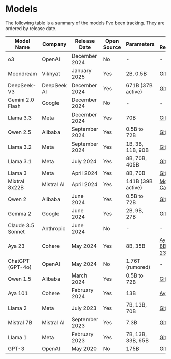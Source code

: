 # Models

The following table is a summary of the models I've been tracking. They are ordered by release date.
<table>
  <thead>
    <tr>
      <th>Model Name</th>
      <th>Company</th>
      <th>Release Date</th>
      <th>Open Source</th>
      <th>Parameters</th>
      <th>Model Repository</th>
      <th>Technical Report/Paper</th>
      <th>Website</th>
    </tr>
  </thead>
  <tbody>
    <tr>
      <td>o3</td>
      <td>OpenAI</td>
      <td>December 2024</td>
      <td>No</td>
      <td>-</td>
      <td>-</td>
      <td>-</td>
      <td>-</td>
    </tr>
    <tr>
      <td>Moondream</td>
      <td>Vikhyat</td>
      <td>January 2025</td>
      <td>Yes</td>
      <td>2B, 0.5B</td>
      <td><a href="https://github.com/vikhyat/moondream">GitHub</a></td>
      <td><a href="https://moondream.ai/blog/introducing-a-new-moondream-1-9b-and-gpu-support">Blog post</a></td>
      <td><a href="https://moondream.ai/">Moondream</a></td>
    </tr>
    <tr>
      <td>DeepSeek-V3</td>
      <td>DeepSeek AI</td>
      <td>December 2024</td>
      <td>Yes</td>
      <td>671B (37B active)</td>
      <td><a href="https://github.com/deepseek-ai/DeepSeek-V3">GitHub</a></td>
      <td><a href="https://github.com/deepseek-ai/DeepSeek-V3/blob/main/DeepSeek_V3.pdf">Paper</a></td>
      <td>-</td>
    </tr>
    <tr>
      <td>Gemini 2.0 Flash</td>
      <td>Google</td>
      <td>December 2024</td>
      <td>No</td>
      <td>-</td>
      <td>-</td>
      <td>-</td>
      <td><a href="https://gemini.google.com/app">Gemini</a></td>
    </tr>
    <tr>
      <td>Llama 3.3</td>
      <td>Meta</td>
      <td>December 2024</td>
      <td>Yes</td>
      <td>70B</td>
      <td><a href="https://github.com/meta-llama/llama-models">GitHub</a></td>
      <td><a href="https://github.com/meta-llama/llama-models/blob/main/models/llama3_3/MODEL_CARD.md">Model Card</a></td>
      <td>-</td>
    </tr>
    <tr>
      <td>Qwen 2.5</td>
      <td>Alibaba</td>
      <td>September 2024</td>
      <td>Yes</td>
      <td>0.5B to 72B</td>
      <td><a href="https://github.com/QwenLM/Qwen2.5">GitHub</a></td>
      <td><a href="https://arxiv.org/abs/2412.15115">Paper</a></td>
      <td>-</td>
    </tr>
    <tr>
      <td>Llama 3.2</td>
      <td>Meta</td>
      <td>September 2024</td>
      <td>Yes</td>
      <td>1B, 3B, 11B, 90B</td>
      <td><a href="https://github.com/meta-llama/llama-models">GitHub</a></td>
      <td><a href="https://github.com/meta-llama/llama-models/blob/main/models/llama3_2/MODEL_CARD.md">Model Card</a></td>
      <td>-</td>
    </tr>
    <tr>
      <td>Llama 3.1</td>
      <td>Meta</td>
      <td>July 2024</td>
      <td>Yes</td>
      <td>8B, 70B, 405B</td>
      <td><a href="https://github.com/meta-llama/llama-models">GitHub</a></td>
      <td><a href="https://github.com/meta-llama/llama-models/blob/main/models/llama3_1/MODEL_CARD.md">Model Card</a></td>
      <td>-</td>
    </tr>
    <tr>
      <td>Llama 3</td>
      <td>Meta</td>
      <td>April 2024</td>
      <td>Yes</td>
      <td>8B, 70B</td>
      <td><a href="https://github.com/meta-llama/llama3">GitHub</a></td>
      <td><a href="https://github.com/meta-llama/llama3/blob/main/MODEL_CARD.md">Model Card</a></td>
      <td>-</td>
    </tr>
    <tr>
      <td>Mixtral 8x22B</td>
      <td>Mistral AI</td>
      <td>April 2024</td>
      <td>Yes</td>
      <td>141B (39B active)</td>
      <td><a href="https://huggingface.co/mistralai/Mixtral-8x22B-v0.1">Model Card</a></td>
      <td><a href="https://mistral.ai/news/mixtral-8x22b/">blog post</a></td>
      <td>-</td>
    </tr>
    <tr>
      <td>Qwen 2</td>
      <td>Alibaba</td>
      <td>June 2024</td>
      <td>Yes</td>
      <td>0.5B to 72B</td>
      <td><a href="https://github.com/alibaba/qwen">GitHub</a></td>
      <td><a href="https://arxiv.org/abs/2406.12345">Paper</a></td>
      <td>-</td>
    </tr>
    <tr>
      <td>Gemma 2</td>
      <td>Google</td>
      <td>June 2024</td>
      <td>Yes</td>
      <td>2B, 9B, 27B</td>
      <td><a href="https://github.com/google/gemma2">GitHub</a></td>
      <td><a href="https://arxiv.org/abs/2406.12345">Paper</a></td>
      <td>-</td>
    </tr>
    <tr>
      <td>Claude 3.5 Sonnet</td>
      <td>Anthropic</td>
      <td>June 2024</td>
      <td>No</td>
      <td>-</td>
      <td>-</td>
      <td>-</td>
      <td><a href="https://claude.ai/login">Claude</a></td>
    </tr>
    <tr>
      <td>Aya 23</td>
      <td>Cohere</td>
      <td>May 2024</td>
      <td>Yes</td>
      <td>8B, 35B</td>
      <td><a href="https://huggingface.co/CohereForAI/aya-23-8B">Aya-23-8B</a> <a href="https://huggingface.co/CohereForAI/Aya-23-35B">Aya-23-35B</a></td>
      <td><a href="https://arxiv.org/abs/2405.15032">Paper</a></td>
      <td><a href="https://cohere.com/research/papers/aya-command-23-8b-and-35b-technical-report-2024-05-23">Cohere</a></td>
    </tr>
    <tr>
      <td>ChatGPT (GPT-4o)</td>
      <td>OpenAI</td>
      <td>May 2024</td>
      <td>No</td>
      <td>1.76T (rumored)</td>
      <td>-</td>
      <td>-</td>
      <td><a href="https://chat.openai.com/">ChatGPT</a></td>
    </tr>
    <tr>
      <td>Qwen 1.5</td>
      <td>Alibaba</td>
      <td>March 2024</td>
      <td>Yes</td>
      <td>0.5B to 72B</td>
      <td><a href="https://github.com/alibaba/qwen">GitHub</a></td>
      <td><a href="https://arxiv.org/abs/2403.12345">Paper</a></td>
      <td>-</td>
    </tr>
    <tr>
      <td>Aya 101</td>
      <td>Cohere</td>
      <td>February 2024</td>
      <td>Yes</td>
      <td>13B</td>
      <td><a href="https://hf.co/CohereForAI/aya-101">Aya-101</a></td>
      <td><a href="https://arxiv.org/pdf/2402.07827">Paper</a></td>
      <td>-</td>
    </tr>
    <tr>
      <td>Llama 2</td>
      <td>Meta</td>
      <td>July 2023</td>
      <td>Yes</td>
      <td>7B, 13B, 70B</td>
      <td><a href="https://github.com/facebookresearch/llama">GitHub</a></td>
      <td><a href="https://github.com/Meta-Llama/llama/blob/main/MODEL_CARD.md">Model Card</a></td>
      <td>-</td>
    </tr>
    <tr>
      <td>Mistral 7B</td>
      <td>Mistral AI</td>
      <td>September 2023</td>
      <td>Yes</td>
      <td>7.3B</td>
      <td><a href="https://github.com/mistralai/Mistral">GitHub</a></td>
      <td><a href="https://arxiv.org/abs/2309.12345">Paper</a></td>
      <td>-</td>
    </tr>
    <tr>
      <td>Llama 1</td>
      <td>Meta</td>
      <td>February 2023</td>
      <td>Yes</td>
      <td>7B, 13B, 33B, 65B</td>
      <td><a href="https://github.com/facebookresearch/llama">GitHub</a></td>
      <td><a href="https://github.com/Meta-Llama/llama/blob/main/MODEL_CARD.md">Model Card</a></td>
      <td>-</td>
    </tr>
    <tr>
      <td>GPT-3</td>
      <td>OpenAI</td>
      <td>May 2020</td>
      <td>No</td>
      <td>175B</td>
      <td><a href="https://github.com/openai/gpt-3">GitHub</a></td>
      <td><a href="https://arxiv.org/abs/2005.14165">Paper</a></td>
      <td>-</td>
    </tr>
</table>
